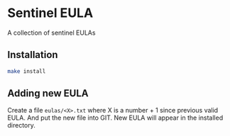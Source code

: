 Sentinel EULA
=============
A collection of sentinel EULAs

Installation
------------

```bash
make install
```

Adding new EULA
---------------
Create a file `eulas/<X>.txt` where X is a number + 1 since previous valid EULA.
And put the new file into GIT.
New EULA will appear in the installed directory.
